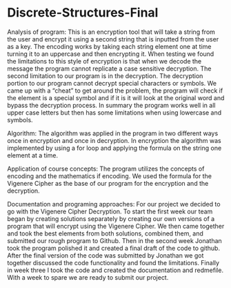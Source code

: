 # Discrete-Structures-Final

Analysis of program:
	This is an encryption tool that will take a string from the user and encrypt it using a second string that is inputted from the user as a key.  The encoding works by taking each string element one at time turning it to an uppercase and then encrypting it. When testing we found the limitations to this style of encryption is that when we decode the message the program cannot replicate a case sensitive decryption. The second limitation to our program is in the decryption.  The decryption portion to our program cannot decrypt special characters or symbols. We came up with a “cheat” to get around the problem, the program will check if the element is a special symbol and if it is it will look at the original word and bypass the decryption process. In summary the program works well in all upper case letters but then has some limitations when using lowercase and symbols.

Algorithm:
	The algorithm was applied in the program in two different ways once in encryption and once in decryption. In encryption the algorithm was implemented by using a for loop and applying the formula on the string one element at a time.

Application of course concepts:
	The program utilizes the concepts of encoding and the mathematics if encoding.  We used the formula for the Vigenere Cipher as the base of our program for the encryption and the decryption. 
 
Documentation and programing approaches:
For our project we decided to go with the Vigenere Cipher Decryption.  To start the first week our team began by creating solutions separately by creating our own versions of a program that will encrypt using the Vigenere Cipher.  We then came together and took the best elements from both solutions, combined them, and submitted our rough program to Github.  Then in the second week Jonathan took the program polished it and created a final draft of the code to github. After the final version of the code was submitted by Jonathan we got together discussed the code functionality and found the limitations. Finally in week three I took the code and created the documentation and redmefile. With a week to spare we are ready to submit our project. 

